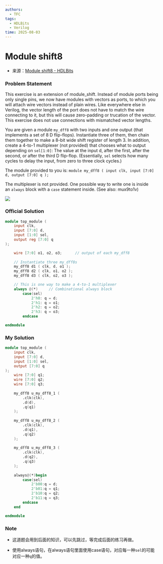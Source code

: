 ```yaml
---
authors:
  - TFC
tags:
  - HDLBits
  - Verilog
time: 2025-08-03
---
```

# Module shift8
- 来源：[Module shift8 - HDLBits](https://hdlbits.01xz.net/wiki/Module_shift8)

### Problem Statement
This exercise is an extension of module_shift. Instead of module ports being only single pins, we now have modules with vectors as ports, to which you will attach wire vectors instead of plain wires. Like everywhere else in Verilog, the vector length of the port does not have to match the wire connecting to it, but this will cause zero-padding or trucation of the vector. This exercise does not use connections with mismatched vector lengths.

You are given a module `my_dff8` with two inputs and one output (that implements a set of 8 D flip-flops). Instantiate three of them, then chain them together to make a 8-bit wide shift register of length 3. In addition, create a 4-to-1 multiplexer (not provided) that chooses what to output depending on `sel[1:0]`: The value at the input d, after the first, after the second, or after the third D flip-flop. (Essentially, `sel` selects how many cycles to delay the input, from zero to three clock cycles.)

The module provided to you is: `module my_dff8 ( input clk, input [7:0] d, output [7:0] q );`

The multiplexer is not provided. One possible way to write one is inside an `always` block with a `case` statement inside. (See also: mux9to1v)

[![](https://hdlbits.01xz.net/mw/images/7/76/Module_shift8.png)](https://hdlbits.01xz.net/wiki/File:Module_shift8.png)

### Official Solution

```Verilog
module top_module (
	input clk,
	input [7:0] d,
	input [1:0] sel,
	output reg [7:0] q
);

	wire [7:0] o1, o2, o3;		// output of each my_dff8
	
	// Instantiate three my_dff8s
	my_dff8 d1 ( clk, d, o1 );
	my_dff8 d2 ( clk, o1, o2 );
	my_dff8 d3 ( clk, o2, o3 );

	// This is one way to make a 4-to-1 multiplexer
	always @(*)		// Combinational always block
		case(sel)
			2'h0: q = d;
			2'h1: q = o1;
			2'h2: q = o2;
			2'h3: q = o3;
		endcase

endmodule
```

### My Solution

```Verilog
module top_module ( 
    input clk, 
    input [7:0] d, 
    input [1:0] sel, 
    output [7:0] q 
);
    wire [7:0] q1;
    wire [7:0] q2;
    wire [7:0] q3;
    
    my_dff8 u_my_dff8_1 (
        .clk(clk),
        .d(d),
        .q(q1)
    );
    
    my_dff8 u_my_dff8_2 (
        .clk(clk),
        .d(q1),
        .q(q2)
    );
    
    my_dff8 u_my_dff8_3 (
        .clk(clk),
        .d(q2),
        .q(q3)
    );
    
    always@(*)begin
        case(sel)
            2'b00:q = d;
            2'b01:q = q1;
            2'b10:q = q2;
            2'b11:q = q3;
        endcase
    end

endmodule
```

### Note

- 这道题会用到后面的知识，可以先跳过，等完成后面的练习再做。

- 使用always语句，在always语句里面使用case语句，对应每一种`sel`的可能对应一种`q`的值。